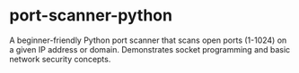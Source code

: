 # port-scanner-python
A beginner-friendly Python port scanner that scans open ports (1-1024) on a given IP address or domain. Demonstrates socket programming and basic network security concepts.
